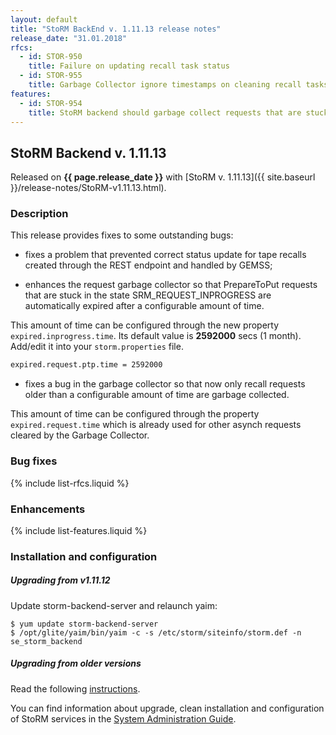 ```yaml
---
layout: default
title: "StoRM BackEnd v. 1.11.13 release notes"
release_date: "31.01.2018"
rfcs:
  - id: STOR-950
    title: Failure on updating recall task status
  - id: STOR-955
    title: Garbage Collector ignore timestamps on cleaning recall tasks
features:
  - id: STOR-954
    title: StoRM backend should garbage collect requests that are stuck in SRM_IN_PROGRESS for a configurable amount of time
---
```


## StoRM Backend v. 1.11.13

Released on **{{ page.release_date }}** with [StoRM v. 1.11.13]({{ site.baseurl }}/release-notes/StoRM-v1.11.13.html).

### Description

This release provides fixes to some outstanding bugs:

* fixes a problem that prevented correct status update for tape recalls created through the REST endpoint and handled by GEMSS;

* enhances the request garbage collector so that PrepareToPut requests that are stuck in the state SRM_REQUEST_INPROGRESS are automatically expired after a configurable amount of time.

This amount of time can be configured through the new property `expired.inprogress.time`.
Its default value is **2592000** secs (1 month).
Add/edit it into your `storm.properties` file.

```bash
expired.request.ptp.time = 2592000
```

* fixes a bug in the garbage collector so that now only recall requests older than a configurable amount of time are garbage collected.

This amount of time can be configured through the property `expired.request.time` which is already used for other asynch requests cleared by the Garbage Collector.

### Bug fixes

{% include list-rfcs.liquid %}

### Enhancements

{% include list-features.liquid %}

### Installation and configuration

##### Upgrading from v1.11.12

Update storm-backend-server and relaunch yaim:

    $ yum update storm-backend-server
    $ /opt/glite/yaim/bin/yaim -c -s /etc/storm/siteinfo/storm.def -n se_storm_backend

##### Upgrading from older versions

Read the following [instructions][upgrading-old].

You can find information about upgrade, clean installation and configuration of
StoRM services in the [System Administration Guide][storm-sysadmin-guide].

[upgrading-old]: {{site.baseurl}}/documentation/sysadmin-guide/1.11.12/#upgrading
[storm-sysadmin-guide]: {{site.baseurl}}/documentation/sysadmin-guide/1.11.13
